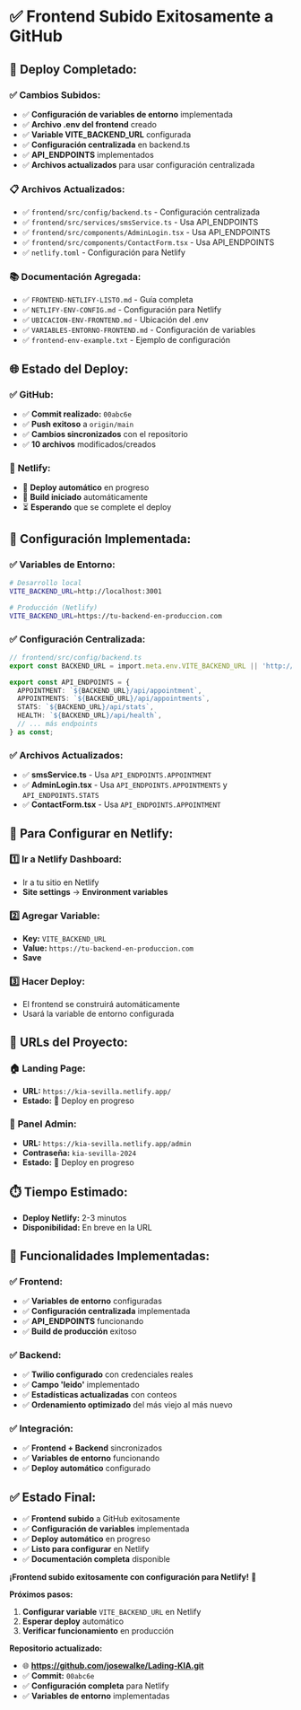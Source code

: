 # ✅ Frontend Subido Exitosamente a GitHub

## 🚀 **Deploy Completado:**

### ✅ **Cambios Subidos:**
- ✅ **Configuración de variables de entorno** implementada
- ✅ **Archivo .env del frontend** creado
- ✅ **Variable VITE_BACKEND_URL** configurada
- ✅ **Configuración centralizada** en backend.ts
- ✅ **API_ENDPOINTS** implementados
- ✅ **Archivos actualizados** para usar configuración centralizada

### 📋 **Archivos Actualizados:**
- ✅ `frontend/src/config/backend.ts` - Configuración centralizada
- ✅ `frontend/src/services/smsService.ts` - Usa API_ENDPOINTS
- ✅ `frontend/src/components/AdminLogin.tsx` - Usa API_ENDPOINTS
- ✅ `frontend/src/components/ContactForm.tsx` - Usa API_ENDPOINTS
- ✅ `netlify.toml` - Configuración para Netlify

### 📚 **Documentación Agregada:**
- ✅ `FRONTEND-NETLIFY-LISTO.md` - Guía completa
- ✅ `NETLIFY-ENV-CONFIG.md` - Configuración para Netlify
- ✅ `UBICACION-ENV-FRONTEND.md` - Ubicación del .env
- ✅ `VARIABLES-ENTORNO-FRONTEND.md` - Configuración de variables
- ✅ `frontend-env-example.txt` - Ejemplo de configuración

## 🌐 **Estado del Deploy:**

### ✅ **GitHub:**
- ✅ **Commit realizado:** `00abc6e`
- ✅ **Push exitoso** a `origin/main`
- ✅ **Cambios sincronizados** con el repositorio
- ✅ **10 archivos** modificados/creados

### 🔄 **Netlify:**
- 🔄 **Deploy automático** en progreso
- 🔄 **Build iniciado** automáticamente
- ⏳ **Esperando** que se complete el deploy

## 🔧 **Configuración Implementada:**

### ✅ **Variables de Entorno:**
```bash
# Desarrollo local
VITE_BACKEND_URL=http://localhost:3001

# Producción (Netlify)
VITE_BACKEND_URL=https://tu-backend-en-produccion.com
```

### ✅ **Configuración Centralizada:**
```typescript
// frontend/src/config/backend.ts
export const BACKEND_URL = import.meta.env.VITE_BACKEND_URL || 'http://localhost:3001';

export const API_ENDPOINTS = {
  APPOINTMENT: `${BACKEND_URL}/api/appointment`,
  APPOINTMENTS: `${BACKEND_URL}/api/appointments`,
  STATS: `${BACKEND_URL}/api/stats`,
  HEALTH: `${BACKEND_URL}/api/health`,
  // ... más endpoints
} as const;
```

### ✅ **Archivos Actualizados:**
- ✅ **smsService.ts** - Usa `API_ENDPOINTS.APPOINTMENT`
- ✅ **AdminLogin.tsx** - Usa `API_ENDPOINTS.APPOINTMENTS` y `API_ENDPOINTS.STATS`
- ✅ **ContactForm.tsx** - Usa `API_ENDPOINTS.APPOINTMENT`

## 🎯 **Para Configurar en Netlify:**

### 1️⃣ **Ir a Netlify Dashboard:**
- Ir a tu sitio en Netlify
- **Site settings** → **Environment variables**

### 2️⃣ **Agregar Variable:**
- **Key:** `VITE_BACKEND_URL`
- **Value:** `https://tu-backend-en-produccion.com`
- **Save**

### 3️⃣ **Hacer Deploy:**
- El frontend se construirá automáticamente
- Usará la variable de entorno configurada

## 📱 **URLs del Proyecto:**

### 🏠 **Landing Page:**
- **URL:** `https://kia-sevilla.netlify.app/`
- **Estado:** 🔄 Deploy en progreso

### 🔐 **Panel Admin:**
- **URL:** `https://kia-sevilla.netlify.app/admin`
- **Contraseña:** `kia-sevilla-2024`
- **Estado:** 🔄 Deploy en progreso

## ⏱️ **Tiempo Estimado:**
- **Deploy Netlify:** 2-3 minutos
- **Disponibilidad:** En breve en la URL

## 🎉 **Funcionalidades Implementadas:**

### ✅ **Frontend:**
- ✅ **Variables de entorno** configuradas
- ✅ **Configuración centralizada** implementada
- ✅ **API_ENDPOINTS** funcionando
- ✅ **Build de producción** exitoso

### ✅ **Backend:**
- ✅ **Twilio configurado** con credenciales reales
- ✅ **Campo 'leido'** implementado
- ✅ **Estadísticas actualizadas** con conteos
- ✅ **Ordenamiento optimizado** del más viejo al más nuevo

### ✅ **Integración:**
- ✅ **Frontend + Backend** sincronizados
- ✅ **Variables de entorno** funcionando
- ✅ **Deploy automático** configurado

## ✅ **Estado Final:**
- ✅ **Frontend subido** a GitHub exitosamente
- ✅ **Configuración de variables** implementada
- ✅ **Deploy automático** en progreso
- ✅ **Listo para configurar** en Netlify
- ✅ **Documentación completa** disponible

**¡Frontend subido exitosamente con configuración para Netlify!** 🎉

**Próximos pasos:**
1. **Configurar variable** `VITE_BACKEND_URL` en Netlify
2. **Esperar deploy** automático
3. **Verificar funcionamiento** en producción

**Repositorio actualizado:**
- 🌐 **https://github.com/josewalke/Lading-KIA.git**
- ✅ **Commit:** `00abc6e`
- ✅ **Configuración completa** para Netlify
- ✅ **Variables de entorno** implementadas
